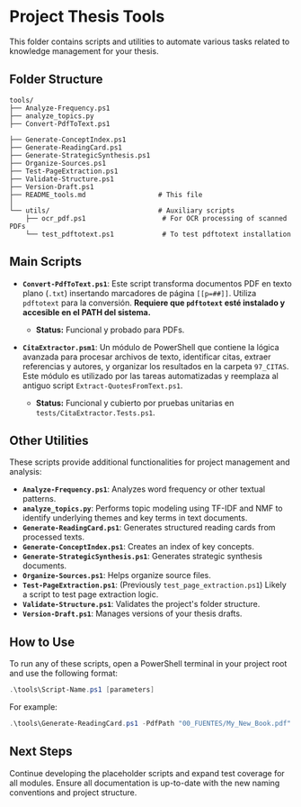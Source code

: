 # Project Thesis Tools

This folder contains scripts and utilities to automate various tasks related to knowledge management for your thesis.

## Folder Structure

```
tools/
├── Analyze-Frequency.ps1
├── analyze_topics.py
├── Convert-PdfToText.ps1

├── Generate-ConceptIndex.ps1
├── Generate-ReadingCard.ps1
├── Generate-StrategicSynthesis.ps1
├── Organize-Sources.ps1
├── Test-PageExtraction.ps1
├── Validate-Structure.ps1
├── Version-Draft.ps1
├── README_tools.md                  # This file
│
└── utils/                           # Auxiliary scripts
    ├── ocr_pdf.ps1                   # For OCR processing of scanned PDFs
    └── test_pdftotext.ps1            # To test pdftotext installation
```

## Main Scripts

*   **`Convert-PdfToText.ps1`**: Este script transforma documentos PDF en texto plano (`.txt`) insertando marcadores de página `[[p=##]]`. Utiliza `pdftotext` para la conversión. **Requiere que `pdftotext` esté instalado y accesible en el PATH del sistema.**
    *   **Status:** Funcional y probado para PDFs.

*   **`CitaExtractor.psm1`**: Un módulo de PowerShell que contiene la lógica avanzada para procesar archivos de texto, identificar citas, extraer referencias y autores, y organizar los resultados en la carpeta `97_CITAS`. Este módulo es utilizado por las tareas automatizadas y reemplaza al antiguo script `Extract-QuotesFromText.ps1`.
    *   **Status:** Funcional y cubierto por pruebas unitarias en `tests/CitaExtractor.Tests.ps1`.

## Other Utilities

These scripts provide additional functionalities for project management and analysis:

*   **`Analyze-Frequency.ps1`**: Analyzes word frequency or other textual patterns.
*   **`analyze_topics.py`**: Performs topic modeling using TF-IDF and NMF to identify underlying themes and key terms in text documents.
*   **`Generate-ReadingCard.ps1`**: Generates structured reading cards from processed texts.
*   **`Generate-ConceptIndex.ps1`**: Creates an index of key concepts.
*   **`Generate-StrategicSynthesis.ps1`**: Generates strategic synthesis documents.
*   **`Organize-Sources.ps1`**: Helps organize source files.
*   **`Test-PageExtraction.ps1`**: (Previously `test_page_extraction.ps1`) Likely a script to test page extraction logic.
*   **`Validate-Structure.ps1`**: Validates the project's folder structure.
*   **`Version-Draft.ps1`**: Manages versions of your thesis drafts.

## How to Use

To run any of these scripts, open a PowerShell terminal in your project root and use the following format:

```powershell
.\tools\Script-Name.ps1 [parameters]
```

For example:

```powershell
.\tools\Generate-ReadingCard.ps1 -PdfPath "00_FUENTES/My_New_Book.pdf"
```

## Next Steps

Continue developing the placeholder scripts and expand test coverage for all modules. Ensure all documentation is up-to-date with the new naming conventions and project structure.

```